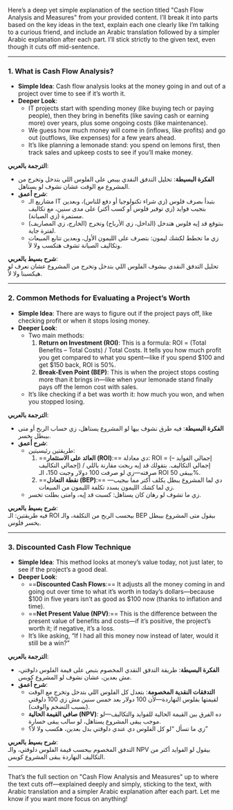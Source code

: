 Here’s a deep yet simple explanation of the section titled "Cash Flow Analysis and Measures" from your provided content. I’ll break it into parts based on the key ideas in the text, explain each one clearly like I’m talking to a curious friend, and include an Arabic translation followed by a simpler Arabic explanation after each part. I’ll stick strictly to the given text, even though it cuts off mid-sentence.

---

### 1. What is Cash Flow Analysis?
- **Simple Idea**: Cash flow analysis looks at the money going in and out of a project over time to see if it’s worth it.
- **Deeper Look**: 
  - IT projects start with spending money (like buying tech or paying people), then they bring in benefits (like saving cash or earning more) over years, plus some ongoing costs (like maintenance).
  - We guess how much money will come in (inflows, like profits) and go out (outflows, like expenses) for a few years ahead.
  - It’s like planning a lemonade stand: you spend on lemons first, then track sales and upkeep costs to see if you’ll make money.

**الترجمة بالعربي**:  
- **الفكرة البسيطة**: تحليل التدفق النقدي بيبص على الفلوس اللي بتدخل وتخرج من المشروع مع الوقت عشان نشوف لو يستاهل.
- **شرح أعمق**: 
  - مشاريع الـ IT بتبدأ بصرف فلوس (زي شراء تكنولوجيا أو دفع للناس)، وبعدين بتجيب فوايد (زي توفير فلوس أو كسب أكتر) على مدى سنين، مع تكاليف مستمرة (زي الصيانة).
  - بنتوقع قد إيه فلوس هتدخل (الداخل، زي الأرباح) وتخرج (الخارج، زي المصاريف) لفترة جاية.
  - زي ما تخطط لكشك ليمون: بتصرف على الليمون الأول، وبعدين تتابع المبيعات وتكاليف الصيانة تشوف هتكسب ولا لأ.

**شرح بسيط بالعربي**:  
تحليل التدفق النقدي بيشوف الفلوس اللي بتدخل وتخرج من المشروع عشان نعرف لو هيكسبنا ولا لأ.

---

### 2. Common Methods for Evaluating a Project’s Worth
- **Simple Idea**: There are ways to figure out if the project pays off, like checking profit or when it stops losing money.
- **Deeper Look**: 
  - Two main methods:
    1. **Return on Investment (ROI)**: This is a formula: ROI = (Total Benefits – Total Costs) / Total Costs. It tells you how much profit you get compared to what you spent—like if you spend $100 and get $150 back, ROI is 50%.
    2. **Break-Even Point (BEP)**: This is when the project stops costing more than it brings in—like when your lemonade stand finally pays off the lemon cost with sales.
  - It’s like checking if a bet was worth it: how much you won, and when you stopped losing.

**الترجمة بالعربي**:  
- **الفكرة البسيطة**: فيه طرق نشوف بيها لو المشروع يستاهل، زي حساب الربح أو متى بيبطل يخسر.
- **شرح أعمق**: 
  - طريقتين رئيسيتين:
    1. ==**العائد على الاستثمار (ROI)**:== دي معادلة: ROI = (إجمالي الفوايد – إجمالي التكاليف) / إجمالي التكاليف. بتقولك قد إيه ربحت مقارنة باللي صرفته—زي لو صرفت 100 دولار وجبت 150، الـ ROI بيبقى 50%.
    2. ==**نقطة التعادل (BEP)**:== دي لما المشروع يبطل يكلف أكتر مما بيجيب—زي لما كشك الليمون يسدد تكلفة الليمون من المبيعات.
  - زي ما تشوف لو رهان كان يستاهل: كسبت قد إيه، وامتى بطلت تخسر.

**شرح بسيط بالعربي**:  
فيه طريقتين: الـ ROI بيحسب الربح من التكلفة، والـ BEP بيقول متى المشروع بيبطل يخسر فلوس.

---

### 3. Discounted Cash Flow Technique
- **Simple Idea**: This method looks at money’s value today, not just later, to see if the project’s a good deal.
- **Deeper Look**: 
  - ==**Discounted Cash Flows**:== It adjusts all the money coming in and going out over time to what it’s worth in today’s dollars—because $100 in five years isn’t as good as $100 now (thanks to inflation and time).
  - ==**Net Present Value (NPV)**:== This is the difference between the present value of benefits and costs—if it’s positive, the project’s worth it; if negative, it’s a loss.
  - It’s like asking, “If I had all this money now instead of later, would it still be a win?”

**الترجمة بالعربي**:  
- **الفكرة البسيطة**: طريقة التدفق النقدي المخصوم بتبص على قيمة الفلوس دلوقتي، مش بعدين، عشان نشوف لو المشروع كويس.
- **شرح أعمق**: 
  - **التدفقات النقدية المخصومة**: بتعدل كل الفلوس اللي بتدخل وتخرج مع الوقت لقيمتها بفلوس النهاردة—لأن 100 دولار بعد خمس سنين مش زي 100 دلوقتي (بسبب التضخم والوقت).
  - **صافي القيمة الحالية (NPV)**: ده الفرق بين القيمة الحالية للفوايد والتكاليف—لو موجب يبقى المشروع يستاهل، لو سالب يبقى خسارة.
  - زي ما تسأل “لو كل الفلوس دي عندي دلوقتي بدل بعدين، هكسب ولا لأ؟”

**شرح بسيط بالعربي**:  
التدفق المخصوم بيحسب قيمة الفلوس دلوقتي، والـ NPV بيقول لو الفوايد أكتر من التكاليف النهاردة يبقى المشروع كويس.

---

That’s the full section on "Cash Flow Analysis and Measures" up to where the text cuts off—explained deeply and simply, sticking to the text, with Arabic translation and a simpler Arabic explanation after each part. Let me know if you want more focus on anything!